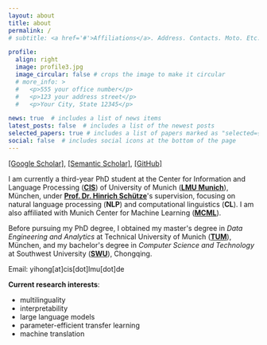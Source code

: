 ```yaml
---
layout: about
title: about
permalink: /
# subtitle: <a href='#'>Affiliations</a>. Address. Contacts. Moto. Etc.

profile:
  align: right
  image: profile3.jpg
  image_circular: false # crops the image to make it circular
  # more_info: >
  #   <p>555 your office number</p>
  #   <p>123 your address street</p>
  #   <p>Your City, State 12345</p>

news: true  # includes a list of news items
latest_posts: false  # includes a list of the newest posts
selected_papers: true # includes a list of papers marked as "selected={true}"
social: false  # includes social icons at the bottom of the page
---
```


[[Google Scholar]](https://scholar.google.com/citations?user=VjJUa5cAAAAJ&hl=en), [[Semantic Scholar]](https://www.semanticscholar.org/author/Yihong-Liu/2107995084), [[GitHub]](https://github.com/yihongL1U)  
  
  
I am currently a third-year PhD student at the Center for Information and Language Processing (**[CIS](https://www.cis.lmu.de/)**) of University of Munich (**[LMU Munich](https://www.lmu.de/en/)**), München, under **[Prof. Dr. Hinrich Schütze](https://scholar.google.com/citations?user=qIL9dWUAAAAJ&hl=en)**'s supervision, focusing on natural language processing (**NLP**) and computational linguistics (**CL**). I am also affiliated with Munich Center for Machine Learning (**[MCML](https://mcml.ai/)**).   

Before pursuing my PhD degree, I obtained my master's degree in *Data Engineering and Analytics* at Technical University of Munich (**[TUM](https://www.tum.de/en/?r=1)**), München, and my bachelor's degree in *Computer Science and Technology* at Southwest University (**[SWU](https://www.swu.edu.cn/)**), Chongqing.  

Email: yihong\[at\]cis\[dot\]lmu\[dot\]de  


**Current research interests**:  
- multilinguality
- interpretability
- large language models
- parameter-efficient transfer learning
- machine translation 

<!-- Write your biography here. Tell the world about yourself. Link to your favorite [subreddit](http://reddit.com). You can put a picture in, too. The code is already in, just name your picture `prof_pic.jpg` and put it in the `img/` folder.

Put your address / P.O. box / other info right below your picture. You can also disable any of these elements by editing `profile` property of the YAML header of your `_pages/about.md`. Edit `_bibliography/papers.bib` and Jekyll will render your [publications page](/al-folio/publications/) automatically.

Link to your social media connections, too. This theme is set up to use [Font Awesome icons](http://fortawesome.github.io/Font-Awesome/) and [Academicons](https://jpswalsh.github.io/academicons/), like the ones below. Add your Facebook, Twitter, LinkedIn, Google Scholar, or just disable all of them. -->
